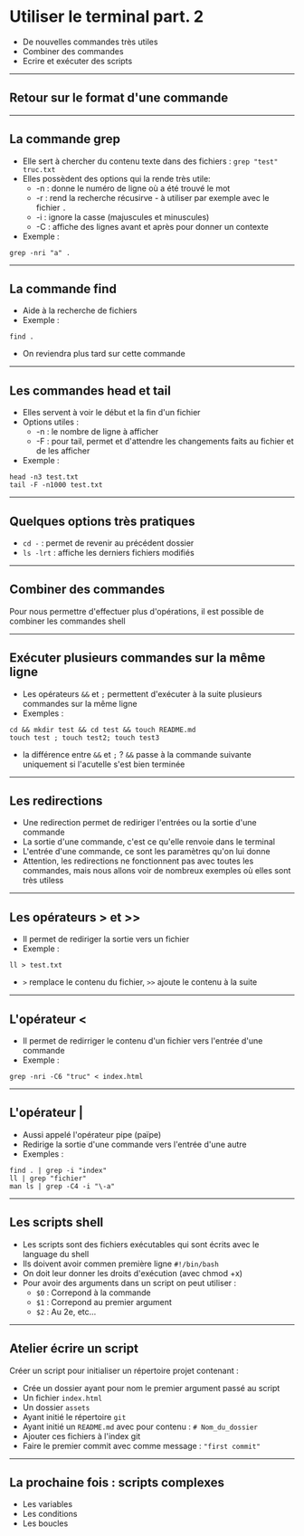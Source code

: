 # Utiliser le terminal part. 2
- De nouvelles commandes très utiles
- Combiner des commandes
- Ecrire et exécuter des scripts



---



## Retour sur le format d'une commande



---



## La commande grep
- Elle sert à chercher du contenu texte dans des fichiers : `grep "test" truc.txt`
- Elles possèdent des options qui la rende très utile:
    * -n : donne le numéro de ligne où a été trouvé le mot
    * -r : rend la recherche récusirve - à utiliser par exemple avec le fichier `.`
    * -i : ignore la casse (majuscules et minuscules)
    * -C <num ligne> : affiche des lignes avant et après pour donner un contexte
- Exemple :
```
grep -nri "a" .
```



---



## La commande find
- Aide à la recherche de fichiers
- Exemple :
```
find .
```
- On reviendra plus tard sur cette commande



---



## Les commandes head et tail
- Elles servent à voir le début et la fin d'un fichier
- Options utiles :
    * -n <nombre> : le nombre de ligne à afficher
    * -F : pour tail, permet et d'attendre les changements faits au fichier et de les afficher
- Exemple :
```
head -n3 test.txt
tail -F -n1000 test.txt
```



---



## Quelques options très pratiques
- `cd -` : permet de revenir au précédent dossier
- `ls -lrt` : affiche les derniers fichiers modifiés



---



## Combiner des commandes
Pour nous permettre d'effectuer plus d'opérations, il est possible de combiner les commandes shell



---



## Exécuter plusieurs commandes sur la même ligne
- Les opérateurs `&&` et `;` permettent d'exécuter à la suite plusieurs commandes sur la même ligne
- Exemples :
```
cd && mkdir test && cd test && touch README.md
touch test ; touch test2; touch test3
```
- la différence entre `&&` et `;` ? `&&` passe à la commande suivante uniquement si l'acutelle s'est bien terminée



---



## Les redirections
- Une redirection permet de rediriger l'entrées ou la sortie d'une commande
- La sortie d'une commande, c'est ce qu'elle renvoie dans le terminal
- L'entrée d'une commande, ce sont les paramètres qu'on lui donne
- Attention, les redirections ne fonctionnent pas avec toutes les commandes, mais nous allons voir de nombreux exemples où elles sont très utiless



---



## Les opérateurs **>** et **>>**
- Il permet de rediriger la sortie vers un fichier
- Exemple :
```
ll > test.txt
```
- `>` remplace le contenu du fichier, `>>` ajoute le contenu à la suite



---



## L'opérateur **<**
- Il permet de redirriger le contenu d'un fichier vers l'entrée d'une commande
- Exemple :
```
grep -nri -C6 "truc" < index.html
```



---



## L'opérateur **|**
- Aussi appelé l'opérateur pipe (païpe)
- Redirige la sortie d'une commande vers l'entrée d'une autre
- Exemples :
```
find . | grep -i "index"
ll | grep "fichier"
man ls | grep -C4 -i "\-a"
```



---



## Les scripts shell
- Les scripts sont des fichiers exécutables qui sont écrits avec le language du shell
- Ils doivent avoir commen première ligne `#!/bin/bash`
- On doit leur donner les droits d'exécution (avec chmod +x)
- Pour avoir des arguments dans un script on peut utiliser :
  - `$0` : Correpond à la commande
  - `$1` : Correpond au premier argument
  - `$2` : Au 2e, etc...



---



## Atelier écrire un script
Créer un script pour initialiser un répertoire projet contenant :
- Crée un dossier ayant pour nom le premier argument passé au script
- Un fichier `index.html`
- Un dossier `assets`
- Ayant initié le répertoire `git`
- Ayant initié un `README.md` avec pour contenu : `# Nom_du_dossier`
- Ajouter ces fichiers à l'index git
- Faire le premier commit avec comme message : `"first commit"`



---



## La prochaine fois : scripts complexes
- Les variables
- Les conditions
- Les boucles

